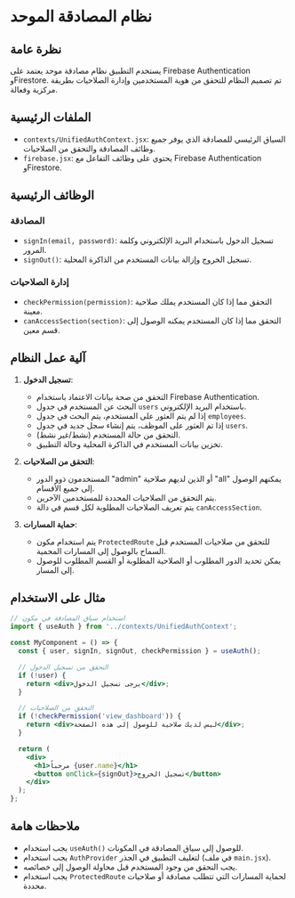 # نظام المصادقة الموحد

## نظرة عامة

يستخدم التطبيق نظام مصادقة موحد يعتمد على Firebase Authentication وFirestore. تم تصميم النظام للتحقق من هوية المستخدمين وإدارة الصلاحيات بطريقة مركزية وفعالة.

## الملفات الرئيسية

- `contexts/UnifiedAuthContext.jsx`: السياق الرئيسي للمصادقة الذي يوفر جميع وظائف المصادقة والتحقق من الصلاحيات.
- `firebase.jsx`: يحتوي على وظائف التفاعل مع Firebase Authentication وFirestore.

## الوظائف الرئيسية

### المصادقة

- `signIn(email, password)`: تسجيل الدخول باستخدام البريد الإلكتروني وكلمة المرور.
- `signOut()`: تسجيل الخروج وإزالة بيانات المستخدم من الذاكرة المحلية.

### إدارة الصلاحيات

- `checkPermission(permission)`: التحقق مما إذا كان المستخدم يملك صلاحية معينة.
- `canAccessSection(section)`: التحقق مما إذا كان المستخدم يمكنه الوصول إلى قسم معين.

## آلية عمل النظام

1. **تسجيل الدخول**:
   - التحقق من صحة بيانات الاعتماد باستخدام Firebase Authentication.
   - البحث عن المستخدم في جدول `users` باستخدام البريد الإلكتروني.
   - إذا لم يتم العثور على المستخدم، يتم البحث في جدول `employees`.
   - إذا تم العثور على الموظف، يتم إنشاء سجل جديد في جدول `users`.
   - التحقق من حالة المستخدم (نشط/غير نشط).
   - تخزين بيانات المستخدم في الذاكرة المحلية وحالة التطبيق.

2. **التحقق من الصلاحيات**:
   - المستخدمون ذوو الدور "admin" أو الذين لديهم صلاحية "all" يمكنهم الوصول إلى جميع الأقسام.
   - يتم التحقق من الصلاحيات المحددة للمستخدمين الآخرين.
   - يتم تعريف الصلاحيات المطلوبة لكل قسم في دالة `canAccessSection`.

3. **حماية المسارات**:
   - يتم استخدام مكون `ProtectedRoute` للتحقق من صلاحيات المستخدم قبل السماح بالوصول إلى المسارات المحمية.
   - يمكن تحديد الدور المطلوب أو الصلاحية المطلوبة أو القسم المطلوب للوصول إلى المسار.

## مثال على الاستخدام

```jsx
// استخدام سياق المصادقة في مكون
import { useAuth } from '../contexts/UnifiedAuthContext';

const MyComponent = () => {
  const { user, signIn, signOut, checkPermission } = useAuth();

  // التحقق من تسجيل الدخول
  if (!user) {
    return <div>يرجى تسجيل الدخول</div>;
  }

  // التحقق من الصلاحيات
  if (!checkPermission('view_dashboard')) {
    return <div>ليس لديك صلاحية للوصول إلى هذه الصفحة</div>;
  }

  return (
    <div>
      <h1>مرحباً {user.name}</h1>
      <button onClick={signOut}>تسجيل الخروج</button>
    </div>
  );
};
```

## ملاحظات هامة

- يجب استخدام `useAuth()` للوصول إلى سياق المصادقة في المكونات.
- يجب استخدام `AuthProvider` لتغليف التطبيق في الجذر (في ملف `main.jsx`).
- يجب التحقق من وجود المستخدم قبل محاولة الوصول إلى خصائصه.
- يجب استخدام `ProtectedRoute` لحماية المسارات التي تتطلب مصادقة أو صلاحيات محددة.
